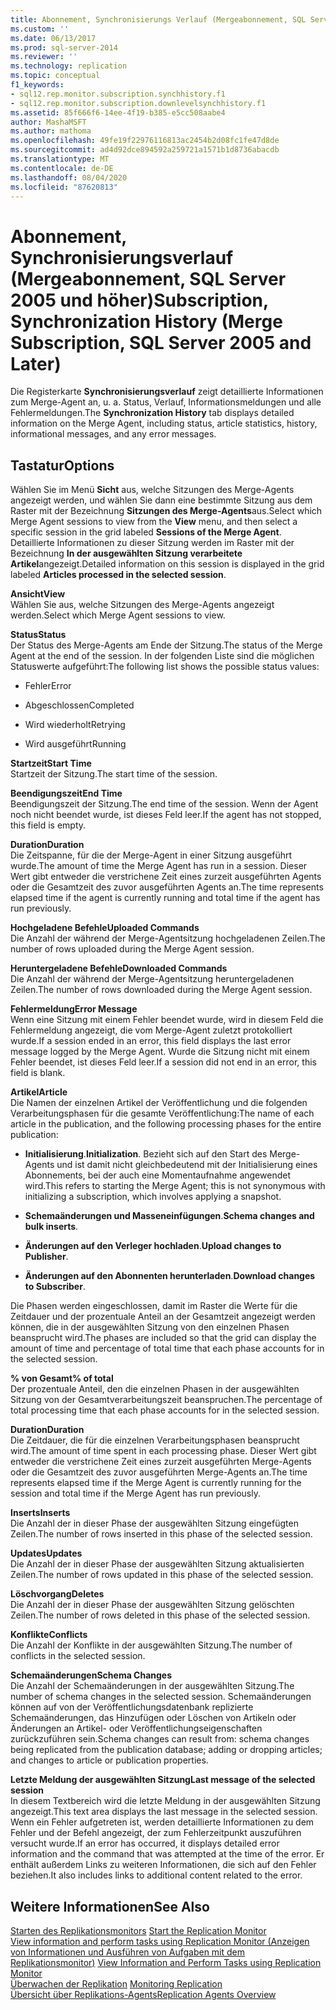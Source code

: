 ```yaml
---
title: Abonnement, Synchronisierungs Verlauf (Mergeabonnement, SQL Server 2005 und höher) | Microsoft-Dokumentation
ms.custom: ''
ms.date: 06/13/2017
ms.prod: sql-server-2014
ms.reviewer: ''
ms.technology: replication
ms.topic: conceptual
f1_keywords:
- sql12.rep.monitor.subscription.synchhistory.f1
- sql12.rep.monitor.subscription.downlevelsynchhistory.f1
ms.assetid: 85f666f6-14ee-4f19-b385-e5cc508aabe4
author: MashaMSFT
ms.author: mathoma
ms.openlocfilehash: 49fe19f22976116813ac2454b2d08fc1fe47d8de
ms.sourcegitcommit: ad4d92dce894592a259721a1571b1d8736abacdb
ms.translationtype: MT
ms.contentlocale: de-DE
ms.lasthandoff: 08/04/2020
ms.locfileid: "87620813"
---
```

# <a name="subscription-synchronization-history-merge-subscription-sql-server-2005-and-later"></a><span data-ttu-id="5ef11-102">Abonnement, Synchronisierungsverlauf (Mergeabonnement, SQL Server 2005 und höher)</span><span class="sxs-lookup"><span data-stu-id="5ef11-102">Subscription, Synchronization History (Merge Subscription, SQL Server 2005 and Later)</span></span>
  <span data-ttu-id="5ef11-103">Die Registerkarte **Synchronisierungsverlauf** zeigt detaillierte Informationen zum Merge-Agent an, u. a. Status, Verlauf, Informationsmeldungen und alle Fehlermeldungen.</span><span class="sxs-lookup"><span data-stu-id="5ef11-103">The **Synchronization History** tab displays detailed information on the Merge Agent, including status, article statistics, history, informational messages, and any error messages.</span></span>  
  
## <a name="options"></a><span data-ttu-id="5ef11-104">Tastatur</span><span class="sxs-lookup"><span data-stu-id="5ef11-104">Options</span></span>  
 <span data-ttu-id="5ef11-105">Wählen Sie im Menü **Sicht** aus, welche Sitzungen des Merge-Agents angezeigt werden, und wählen Sie dann eine bestimmte Sitzung aus dem Raster mit der Bezeichnung **Sitzungen des Merge-Agents**aus.</span><span class="sxs-lookup"><span data-stu-id="5ef11-105">Select which Merge Agent sessions to view from the **View** menu, and then select a specific session in the grid labeled **Sessions of the Merge Agent**.</span></span> <span data-ttu-id="5ef11-106">Detaillierte Informationen zu dieser Sitzung werden im Raster mit der Bezeichnung **In der ausgewählten Sitzung verarbeitete Artikel**angezeigt.</span><span class="sxs-lookup"><span data-stu-id="5ef11-106">Detailed information on this session is displayed in the grid labeled **Articles processed in the selected session**.</span></span>  
  
 <span data-ttu-id="5ef11-107">**Ansicht**</span><span class="sxs-lookup"><span data-stu-id="5ef11-107">**View**</span></span>  
 <span data-ttu-id="5ef11-108">Wählen Sie aus, welche Sitzungen des Merge-Agents angezeigt werden.</span><span class="sxs-lookup"><span data-stu-id="5ef11-108">Select which Merge Agent sessions to view.</span></span>  
  
 <span data-ttu-id="5ef11-109">**Status**</span><span class="sxs-lookup"><span data-stu-id="5ef11-109">**Status**</span></span>  
 <span data-ttu-id="5ef11-110">Der Status des Merge-Agents am Ende der Sitzung.</span><span class="sxs-lookup"><span data-stu-id="5ef11-110">The status of the Merge Agent at the end of the session.</span></span> <span data-ttu-id="5ef11-111">In der folgenden Liste sind die möglichen Statuswerte aufgeführt:</span><span class="sxs-lookup"><span data-stu-id="5ef11-111">The following list shows the possible status values:</span></span>  
  
-   <span data-ttu-id="5ef11-112">Fehler</span><span class="sxs-lookup"><span data-stu-id="5ef11-112">Error</span></span>  
  
-   <span data-ttu-id="5ef11-113">Abgeschlossen</span><span class="sxs-lookup"><span data-stu-id="5ef11-113">Completed</span></span>  
  
-   <span data-ttu-id="5ef11-114">Wird wiederholt</span><span class="sxs-lookup"><span data-stu-id="5ef11-114">Retrying</span></span>  
  
-   <span data-ttu-id="5ef11-115">Wird ausgeführt</span><span class="sxs-lookup"><span data-stu-id="5ef11-115">Running</span></span>  
  
 <span data-ttu-id="5ef11-116">**Startzeit**</span><span class="sxs-lookup"><span data-stu-id="5ef11-116">**Start Time**</span></span>  
 <span data-ttu-id="5ef11-117">Startzeit der Sitzung.</span><span class="sxs-lookup"><span data-stu-id="5ef11-117">The start time of the session.</span></span>  
  
 <span data-ttu-id="5ef11-118">**Beendigungszeit**</span><span class="sxs-lookup"><span data-stu-id="5ef11-118">**End Time**</span></span>  
 <span data-ttu-id="5ef11-119">Beendigungszeit der Sitzung.</span><span class="sxs-lookup"><span data-stu-id="5ef11-119">The end time of the session.</span></span> <span data-ttu-id="5ef11-120">Wenn der Agent noch nicht beendet wurde, ist dieses Feld leer.</span><span class="sxs-lookup"><span data-stu-id="5ef11-120">If the agent has not stopped, this field is empty.</span></span>  
  
 <span data-ttu-id="5ef11-121">**Duration**</span><span class="sxs-lookup"><span data-stu-id="5ef11-121">**Duration**</span></span>  
 <span data-ttu-id="5ef11-122">Die Zeitspanne, für die der Merge-Agent in einer Sitzung ausgeführt wurde.</span><span class="sxs-lookup"><span data-stu-id="5ef11-122">The amount of time the Merge Agent has run in a session.</span></span> <span data-ttu-id="5ef11-123">Dieser Wert gibt entweder die verstrichene Zeit eines zurzeit ausgeführten Agents oder die Gesamtzeit des zuvor ausgeführten Agents an.</span><span class="sxs-lookup"><span data-stu-id="5ef11-123">The time represents elapsed time if the agent is currently running and total time if the agent has run previously.</span></span>  
  
 <span data-ttu-id="5ef11-124">**Hochgeladene Befehle**</span><span class="sxs-lookup"><span data-stu-id="5ef11-124">**Uploaded Commands**</span></span>  
 <span data-ttu-id="5ef11-125">Die Anzahl der während der Merge-Agentsitzung hochgeladenen Zeilen.</span><span class="sxs-lookup"><span data-stu-id="5ef11-125">The number of rows uploaded during the Merge Agent session.</span></span>  
  
 <span data-ttu-id="5ef11-126">**Heruntergeladene Befehle**</span><span class="sxs-lookup"><span data-stu-id="5ef11-126">**Downloaded Commands**</span></span>  
 <span data-ttu-id="5ef11-127">Die Anzahl der während der Merge-Agentsitzung heruntergeladenen Zeilen.</span><span class="sxs-lookup"><span data-stu-id="5ef11-127">The number of rows downloaded during the Merge Agent session.</span></span>  
  
 <span data-ttu-id="5ef11-128">**Fehlermeldung**</span><span class="sxs-lookup"><span data-stu-id="5ef11-128">**Error Message**</span></span>  
 <span data-ttu-id="5ef11-129">Wenn eine Sitzung mit einem Fehler beendet wurde, wird in diesem Feld die Fehlermeldung angezeigt, die vom Merge-Agent zuletzt protokolliert wurde.</span><span class="sxs-lookup"><span data-stu-id="5ef11-129">If a session ended in an error, this field displays the last error message logged by the Merge Agent.</span></span> <span data-ttu-id="5ef11-130">Wurde die Sitzung nicht mit einem Fehler beendet, ist dieses Feld leer.</span><span class="sxs-lookup"><span data-stu-id="5ef11-130">If a session did not end in an error, this field is blank.</span></span>  
  
 <span data-ttu-id="5ef11-131">**Artikel**</span><span class="sxs-lookup"><span data-stu-id="5ef11-131">**Article**</span></span>  
 <span data-ttu-id="5ef11-132">Die Namen der einzelnen Artikel der Veröffentlichung und die folgenden Verarbeitungsphasen für die gesamte Veröffentlichung:</span><span class="sxs-lookup"><span data-stu-id="5ef11-132">The name of each article in the publication, and the following processing phases for the entire publication:</span></span>  
  
-   <span data-ttu-id="5ef11-133">**Initialisierung**.</span><span class="sxs-lookup"><span data-stu-id="5ef11-133">**Initialization**.</span></span> <span data-ttu-id="5ef11-134">Bezieht sich auf den Start des Merge-Agents und ist damit nicht gleichbedeutend mit der Initialisierung eines Abonnements, bei der auch eine Momentaufnahme angewendet wird.</span><span class="sxs-lookup"><span data-stu-id="5ef11-134">This refers to starting the Merge Agent; this is not synonymous with initializing a subscription, which involves applying a snapshot.</span></span>  
  
-   <span data-ttu-id="5ef11-135">**Schemaänderungen und Masseneinfügungen**.</span><span class="sxs-lookup"><span data-stu-id="5ef11-135">**Schema changes and bulk inserts**.</span></span>  
  
-   <span data-ttu-id="5ef11-136">**Änderungen auf den Verleger hochladen**.</span><span class="sxs-lookup"><span data-stu-id="5ef11-136">**Upload changes to Publisher**.</span></span>  
  
-   <span data-ttu-id="5ef11-137">**Änderungen auf den Abonnenten herunterladen**.</span><span class="sxs-lookup"><span data-stu-id="5ef11-137">**Download changes to Subscriber**.</span></span>  
  
 <span data-ttu-id="5ef11-138">Die Phasen werden eingeschlossen, damit im Raster die Werte für die Zeitdauer und der prozentuale Anteil an der Gesamtzeit angezeigt werden können, die in der ausgewählten Sitzung von den einzelnen Phasen beansprucht wird.</span><span class="sxs-lookup"><span data-stu-id="5ef11-138">The phases are included so that the grid can display the amount of time and percentage of total time that each phase accounts for in the selected session.</span></span>  
  
 <span data-ttu-id="5ef11-139">**% von Gesamt**</span><span class="sxs-lookup"><span data-stu-id="5ef11-139">**% of total**</span></span>  
 <span data-ttu-id="5ef11-140">Der prozentuale Anteil, den die einzelnen Phasen in der ausgewählten Sitzung von der Gesamtverarbeitungszeit beanspruchen.</span><span class="sxs-lookup"><span data-stu-id="5ef11-140">The percentage of total processing time that each phase accounts for in the selected session.</span></span>  
  
 <span data-ttu-id="5ef11-141">**Duration**</span><span class="sxs-lookup"><span data-stu-id="5ef11-141">**Duration**</span></span>  
 <span data-ttu-id="5ef11-142">Die Zeitdauer, die für die einzelnen Verarbeitungsphasen beansprucht wird.</span><span class="sxs-lookup"><span data-stu-id="5ef11-142">The amount of time spent in each processing phase.</span></span> <span data-ttu-id="5ef11-143">Dieser Wert gibt entweder die verstrichene Zeit eines zurzeit ausgeführten Merge-Agents oder die Gesamtzeit des zuvor ausgeführten Merge-Agents an.</span><span class="sxs-lookup"><span data-stu-id="5ef11-143">The time represents elapsed time if the Merge Agent is currently running for the session and total time if the Merge Agent has run previously.</span></span>  
  
 <span data-ttu-id="5ef11-144">**Inserts**</span><span class="sxs-lookup"><span data-stu-id="5ef11-144">**Inserts**</span></span>  
 <span data-ttu-id="5ef11-145">Die Anzahl der in dieser Phase der ausgewählten Sitzung eingefügten Zeilen.</span><span class="sxs-lookup"><span data-stu-id="5ef11-145">The number of rows inserted in this phase of the selected session.</span></span>  
  
 <span data-ttu-id="5ef11-146">**Updates**</span><span class="sxs-lookup"><span data-stu-id="5ef11-146">**Updates**</span></span>  
 <span data-ttu-id="5ef11-147">Die Anzahl der in dieser Phase der ausgewählten Sitzung aktualisierten Zeilen.</span><span class="sxs-lookup"><span data-stu-id="5ef11-147">The number of rows updated in this phase of the selected session.</span></span>  
  
 <span data-ttu-id="5ef11-148">**Löschvorgang**</span><span class="sxs-lookup"><span data-stu-id="5ef11-148">**Deletes**</span></span>  
 <span data-ttu-id="5ef11-149">Die Anzahl der in dieser Phase der ausgewählten Sitzung gelöschten Zeilen.</span><span class="sxs-lookup"><span data-stu-id="5ef11-149">The number of rows deleted in this phase of the selected session.</span></span>  
  
 <span data-ttu-id="5ef11-150">**Konflikte**</span><span class="sxs-lookup"><span data-stu-id="5ef11-150">**Conflicts**</span></span>  
 <span data-ttu-id="5ef11-151">Die Anzahl der Konflikte in der ausgewählten Sitzung.</span><span class="sxs-lookup"><span data-stu-id="5ef11-151">The number of conflicts in the selected session.</span></span>  
  
 <span data-ttu-id="5ef11-152">**Schemaänderungen**</span><span class="sxs-lookup"><span data-stu-id="5ef11-152">**Schema Changes**</span></span>  
 <span data-ttu-id="5ef11-153">Die Anzahl der Schemaänderungen in der ausgewählten Sitzung.</span><span class="sxs-lookup"><span data-stu-id="5ef11-153">The number of schema changes in the selected session.</span></span> <span data-ttu-id="5ef11-154">Schemaänderungen können auf von der Veröffentlichungsdatenbank replizierte Schemaänderungen, das Hinzufügen oder Löschen von Artikeln oder Änderungen an Artikel- oder Veröffentlichungseigenschaften zurückzuführen sein.</span><span class="sxs-lookup"><span data-stu-id="5ef11-154">Schema changes can result from: schema changes being replicated from the publication database; adding or dropping articles; and changes to article or publication properties.</span></span>  
  
 <span data-ttu-id="5ef11-155">**Letzte Meldung der ausgewählten Sitzung**</span><span class="sxs-lookup"><span data-stu-id="5ef11-155">**Last message of the selected session**</span></span>  
 <span data-ttu-id="5ef11-156">In diesem Textbereich wird die letzte Meldung in der ausgewählten Sitzung angezeigt.</span><span class="sxs-lookup"><span data-stu-id="5ef11-156">This text area displays the last message in the selected session.</span></span> <span data-ttu-id="5ef11-157">Wenn ein Fehler aufgetreten ist, werden detaillierte Informationen zu dem Fehler und der Befehl angezeigt, der zum Fehlerzeitpunkt auszuführen versucht wurde.</span><span class="sxs-lookup"><span data-stu-id="5ef11-157">If an error has occurred, it displays detailed error information and the command that was attempted at the time of the error.</span></span> <span data-ttu-id="5ef11-158">Er enthält außerdem Links zu weiteren Informationen, die sich auf den Fehler beziehen.</span><span class="sxs-lookup"><span data-stu-id="5ef11-158">It also includes links to additional content related to the error.</span></span>  
  
## <a name="see-also"></a><span data-ttu-id="5ef11-159">Weitere Informationen</span><span class="sxs-lookup"><span data-stu-id="5ef11-159">See Also</span></span>  
 <span data-ttu-id="5ef11-160">[Starten des Replikationsmonitors](monitor/start-the-replication-monitor.md) </span><span class="sxs-lookup"><span data-stu-id="5ef11-160">[Start the Replication Monitor](monitor/start-the-replication-monitor.md) </span></span>  
 <span data-ttu-id="5ef11-161">[View information and perform tasks using Replication Monitor (Anzeigen von Informationen und Ausführen von Aufgaben mit dem Replikationsmonitor)](monitor/view-information-and-perform-tasks-replication-monitor.md) </span><span class="sxs-lookup"><span data-stu-id="5ef11-161">[View Information and Perform Tasks using Replication Monitor](monitor/view-information-and-perform-tasks-replication-monitor.md) </span></span>  
 <span data-ttu-id="5ef11-162">[Überwachen der Replikation](monitoring-replication.md) </span><span class="sxs-lookup"><span data-stu-id="5ef11-162">[Monitoring Replication](monitoring-replication.md) </span></span>  
 [<span data-ttu-id="5ef11-163">Übersicht über Replikations-Agents</span><span class="sxs-lookup"><span data-stu-id="5ef11-163">Replication Agents Overview</span></span>](agents/replication-agents-overview.md)  
  
  
